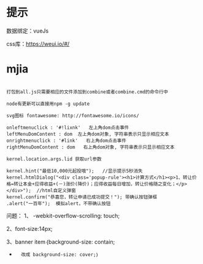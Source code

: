 #  提示  

数据绑定：vueJs   

css库：https://weui.io/#/    



# mjia




```

打包到all.js只需要相应的文件添加到combine或者combine.cmd的命令行中

node有更新可以直接用npm -g update
 
svg图标 fontawesome: http://fontawesome.io/icons/

onleftmenuclick : '#!lixnk'   左上角dom点击事件
leftMenuDomContent : dom  左上角dom对象, 字符串表示只显示相应文本
onrightmenuclick : '#link'   右上角dom点击事件
rightMenuDomContent : dom   右上角dom对象, 字符串表示只显示相应文本

kernel.location.args.lid 获取url参数

kernel.hint("最低10,000元起投哦");   //显示提示5秒消失
kernel.htmlDialog("<div class='popup-rule'><h1>计算方式</h1><p>1、转让价格=转让本金+应得收益+(－)涨价(降价)；应得收益每日增加，转让价格随之变化；</p></div>");  //html自定义弹窗
kernel.confirm("恭喜您，转让申请已成功提交！"); 带确认按钮弹框
.alert("一百年");  模拟alert，不带确认按钮

```



问题：
1、 -webkit-overflow-scrolling: touch;

2、font-size:14px;

3、banner  item｛background-size: contain;
 +       改成 background-size: cover;｝

